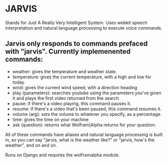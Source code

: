 JARVIS
===
Stands for Just A Really Very Intelligent System.
Uses webkit speech interpretation and natural language processing to execute voice commands.

Jarvis only responds to commands prefaced with "jarvis".
Currently implemenented commands:
---

- weather: gives the temperature and weather state.
- temperature: gives the current temperature, with a high and low for today.
- wind: gives the current wind speed, with a direction heading
- play (parameters): searches youtube using the parameters you've given it and plays the first video returned from the search
- pause: if there's a video playing, this command pauses it.
- resume: if there's a video that's been paused, this command resumes it.
- volume (arg): sets the volume to whatever you specify, as a percentage.
- time: gives the time on your machine
- ask (question): returns what Wolfram|Alpha returns for your question.

All of these commands have aliases and natural language processing is built in, so you can say "jarvis, what is the weather like?" or "jarvis, how's the weather", and on and on.

Runs on Django and requires the wolframalpha module.
